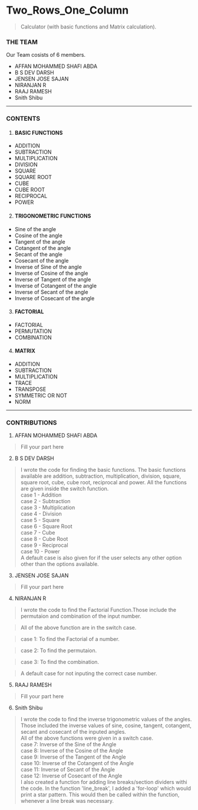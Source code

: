 # Two_Rows_One_Column
> Calculator (with basic functions and Matrix calculation).
### THE TEAM
Our Team cosists of 6 members.
- AFFAN MOHAMMED SHAFI ABDA
- B S DEV DARSH
- JENSEN JOSE SAJAN
- NIRANJAN R
- RAAJ RAMESH
- Snith Shibu
----
### CONTENTS
1. #### BASIC FUNCTIONS
- ADDITION
- SUBTRACTION
- MULTIPLICATION
- DIVISION
- SQUARE
- SQUARE ROOT
- CUBE
- CUBE ROOT
- RECIPROCAL
- POWER
2. #### TRIGONOMETRIC FUNCTIONS
- Sine of the angle
- Cosine of the angle
- Tangent of the angle
- Cotangent of the angle
- Secant of the angle
- Cosecant of the angle
- Inverse of Sine of the angle
- Inverse of Cosine of the angle
- Inverse of Tangent of the angle
- Inverse of Cotangent of the angle
- Inverse of Secant of the angle
- Inverse of Cosecant of the angle
3. #### FACTORIAL
- FACTORIAL
- PERMUTATION
- COMBINATION
4. #### MATRIX
- ADDITION
- SUBTRACTION
- MULTIPLICATION
- TRACE
- TRANSPOSE
- SYMMETRIC OR NOT
- NORM
----
### CONTRIBUTIONS
1. AFFAN MOHAMMED SHAFI ABDA
> Fill your part here
2. B S DEV DARSH
> I wrote the code for finding the basic functions. The basic functions available are addition, subtraction, multiplication, division, square, square root, cube, cube root, reciprocal and power. All the functions are 
  given inside the switch function.  
> case 1 - Addition  
> case 2 - Subtraction  
> case 3 - Multiplication  
> case 4 - Division  
> case 5 - Square  
> case 6 - Square Root  
> case 7 - Cube  
> case 8 - Cube Root  
> case 9 - Reciprocal  
> case 10 - Power  
> A default case is also given for if the user selects any other option other than the options available.  
3. JENSEN JOSE SAJAN
> Fill your part here
4. NIRANJAN R
> I wrote the code to find the Factorial Function.Those include the permutaion and combination of the input number.

> All of the above function are in the switch case.

> case 1: To find the Factorial of a number.

> case 2: To find the permutaion.

> case 3: To find the combination.

> A default case for not inputing the correct case number. 
5. RAAJ RAMESH
> Fill your part here
6. Snith Shibu
> I wrote the code to find the inverse trigonometric values of the angles. Those included the inverse values of sine, cosine, tangent, cotangent, secant and cosecant of the inputed angles.<br>
> All of the above functions were given in a switch case.<br>
> case 7: Inverse of the Sine of the Angle<br>
> case 8: Inverse of the Cosine of the Angle<br>
> case 9: Inverse of the Tangent of the Angle<br>
> case 10: Inverse of the Cotangent of the Angle<br>
> case 11: Inverse of Secant of the Angle<br>
> case 12: Inverse of Cosecant of the Angle<br>
> I also created a function for adding line breaks/section dividers withi the code. In the function 'line_break', I added a 'for-loop' which would print a star pattern. This would then be called within the function, whenever a line break was necessary.<br>
